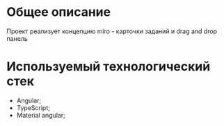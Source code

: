 # Общее описание

Проект реализует концепцию miro - карточки заданий и drag and drop панель

# Используемый технологический стек 

- Angular;
- TypeScript;
- Material angular;

